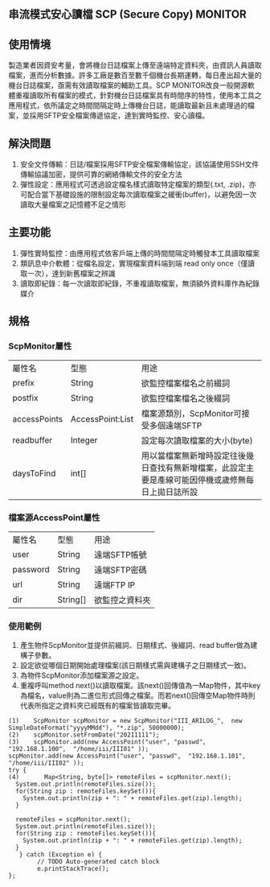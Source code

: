 ## 串流模式安心讀檔 SCP (Secure Copy) MONITOR


## 使用情境
製造業者因資安考量，會將機台日誌檔案上傳至遠端特定資料夾，由資訊人員讀取檔案，進而分析數據。許多工廠是數百至數千個機台長期運轉，每日產出超大量的機台日誌檔案，亟需有效讀取檔案的輔助工具。SCP MONITOR改良一般開源軟體重複讀取所有檔案的模式，針對機台日誌檔案具有時間序的特性，使用本工具之應用程式，依所議定之時間間隔定時上傳機台日誌，能讀取最新且未處理過的檔案，並採用SFTP安全檔案傳遞協定，達到實時監控、安心讀檔。

## 解決問題
 1.	安全文件傳輸：日誌/檔案採用SFTP安全檔案傳輸協定，該協議使用SSH文件傳輸協議加密，提供可靠的網絡傳輸文件的安全方法
 2.	彈性設定：應用程式可透過設定檔名樣式讀取特定檔案的類型(.txt, .zip)，亦可配合當下基礎設施的限制設定每次讀取檔案之緩衝(buffer)，以避免因一次讀取大量檔案之記憶體不足之情形

## 主要功能
 1.	彈性實時監控：由應用程式依客戶端上傳的時間間隔定時觸發本工具讀取檔案
 2.	類訊息中介軟體：從檔名設定，實現檔案資料端到端 read only once（僅讀取一次），達到新舊檔案之辨識
 3.	讀取即紀錄：每一次讀取即紀錄，不重複讀取檔案，無須額外資料庫作為紀錄媒介

## 規格
### ScpMonitor屬性

<table>
    <tr>
        <td>屬性名</td>
        <td>型態</td>
        <td>用途</td>
    </tr>
    <tr>
        <td>prefix</td>
        <td>String</td>
        <td>欲監控檔案檔名之前綴詞</td>
    </tr>
    <tr>
        <td>postfix</td>
        <td>String</td>
        <td>欲監控檔案檔名之後綴詞</td>
    </tr>
    <tr>
        <td>accessPoints</td>
        <td>AccessPoint:List</td>
        <td>檔案源類別，ScpMonitor可接受多個遠端SFTP</td>
    </tr>
    <tr>
        <td>readbuffer</td>
        <td>Integer</td>
        <td>設定每次讀取檔案的大小(byte)</td>
    </tr>
    <tr>
        <td>daysToFind</td>
        <td>int[]</td>
        <td>用以當檔案無新增時設定往後幾日查找有無新增檔案，此設定主要是產線可能因停機或歲修無每日上拋日誌所設</td>
    </tr>
</table>

### 檔案源AccessPoint屬性

<table>
    <tr>
        <td>屬性名</td>
        <td>型態</td>
        <td>用途</td>
    </tr>
    <tr>
        <td>user</td>
        <td>String</td>
        <td>遠端SFTP帳號</td>
    </tr>
    <tr>
        <td>password</td>
        <td>String</td>
        <td>遠端SFTP密碼</td>
    </tr>
    <tr>
        <td>url</td>
        <td>String</td>
        <td>遠端FTP IP</td>
    </tr>
    <tr>
        <td>dir</td>
        <td>String[]</td>
        <td>欲監控之資料夾</td>
    </tr>
</table>

### 使用範例

  1. 產生物件ScpMonitor並提供前綴詞、日期樣式、後綴詞、read buffer做為建構子參數。
  2. 設定欲從哪個日期開始處理檔案(該日期樣式需與建構子之日期樣式一致)。
  3. 為物件ScpMonitor添加檔案源之設定。
  4. 重複呼叫method next()以讀取檔案。該next()回傳值為一Map物件，其中key為檔名，value則為二進位形式回傳之檔案。而若next()回傳空Map物件時則代表所指定之資料夾已經既有的檔案皆讀取完畢。

    
    (1)    ScpMonitor scpMonitor = new ScpMonitor("III_ARILOG_",  new SimpleDateFormat("yyyyMMdd"), "*.zip", 50000000);    
    (2)    scpMonitor.setFromDate("20211111");    
    (3)    scpMonitor.add(new AccessPoint("user", "passwd",  "192.168.1.100",  "/home/iii/III01" ));    
    scpMonitor.add(new AccessPoint("user", "passwd",  "192.168.1.101",  "/home/iii/III02" ));    
    try {    
    (4) 	  Map<String, byte[]> remoteFiles = scpMonitor.next();    
      System.out.println(remoteFiles.size());    
      for(String zip : remoteFiles.keySet()){    
      	System.out.println(zip + ": " + remoteFiles.get(zip).length);    
      }    
      
      remoteFiles = scpMonitor.next();    
      System.out.println(remoteFiles.size());    
      for(String zip : remoteFiles.keySet()){    
      	System.out.println(zip + ": " + remoteFiles.get(zip).length);    
      }    
	   } catch (Exception e) {    
		    // TODO Auto-generated catch block    
		    e.printStackTrace();    
    };    
    
